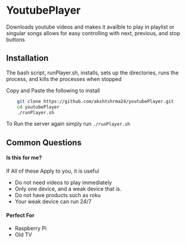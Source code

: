 # YoutubePlayer

Downloads youtube videos and makes it availble to play in playlist or singular songs
allows for easy controlling with next, previous, and stop buttons 

## Installation
The bash script, runPlayer.sh,  installs, sets up the directories, runs the process, and kills the processes when stopped

Copy and Paste the following to install
```bash 
    git clone https://github.com/akshtshrma24/youtubePlayer.git 
    cd youtubePlayer 
    ./runPlayer.sh 
```

To Run the server again simply run `./runPlayer.sh` 

## Common Questions

#### Is this for me?

If All of these Apply to you, it is useful

* Do not need videos to play immediately
* Only one device, and a weak device that is.
* Do not have products such as roku
* Your weak device can run 24/7

#### Perfect For

* Raspberry Pi
* Old TV
